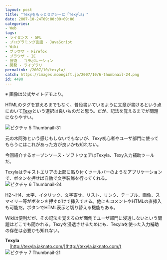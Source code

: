 ```yaml
---
layout: post
title: "Texyをもっとセクシーに「Texyla」"
date: 2007-10-24T09:00:00+09:00
categories:
- Web
tags: 
- ライセンス - GPL
- プログラミング言語 - JavaScript
- Wiki
- ブラウザ - Firefox
- ブラウザ - IE
- 技術 - コラボレーション
- 開発 - ライブラリ
permalink: /2007/10/texyla/
catch: https://images.moongift.jp/2007/10/6-thumbnail-24.png
id: 4490
---
```

※ 画像は公式サイトデモより。   
  
HTMLのタグを覚えるまでもなく、普段書いているように文章が書けるという点において[Texy](http://www.moongift.jp/2007/10/texy/)という選択は良いものだと思う。だが、記法を覚えるまでが問題になりやすい。   
  
 ![ピクチャ 5 Thumbnail-31](https://images.moongift.jp/2007/10/5-thumbnail-31.png)  
  
元の木阿弥という感じもしないでもないが、Texy初心者やユーザ部門に使ってもらうにはこれがあった方が良いかも知れない。   
  
今回紹介するオープンソース・ソフトウェアはTexyla、Texy入力補助ツールだ。   
<!--more-->  
Texylaはテキストエリアの上部に貼り付くツールバーのようなアプリケーションで、ボタンを押せば自動で文字装飾を行ってくれる。   
 ![ピクチャ 6 Thumbnail-24](https://images.moongift.jp/2007/10/6-thumbnail-24.png)  
  
H2〜H4、太字、イタリック、文字寄せ、リスト、リンク、テーブル、画像、スマイリー等がボタンを押すだけで挿入できる。他にもコメントやHTMLの直挿入も可能だ。ボタンでHTML表示と切り替える機能もある。   
  
Wikiは便利だが、その記法を覚えるのが面倒でユーザ部門に浸透しないという問題はどこでも聞かれる。Texyを浸透させるためにも、Texylaを使った入力補助の存在は必要かも知れない。   
  
**Texyla**   
　[http://texyla.jaknato.com/](http://texyla.jaknato.com/)  
 ![ピクチャ 7 Thumbnail-21](https://images.moongift.jp/2007/10/7-thumbnail-21.png)

